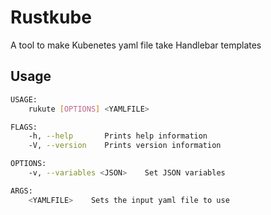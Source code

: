 # Rustkube

A tool to make Kubenetes yaml file take Handlebar templates

## Usage

```sh
USAGE:
    rukute [OPTIONS] <YAMLFILE>

FLAGS:
    -h, --help       Prints help information
    -V, --version    Prints version information

OPTIONS:
    -v, --variables <JSON>    Set JSON variables

ARGS:
    <YAMLFILE>    Sets the input yaml file to use
```
